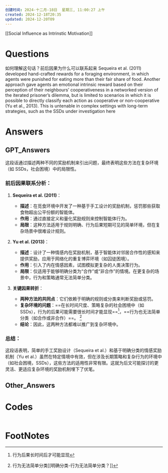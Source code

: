 ```yaml
---
创建时间: 2024-十二月-18日  星期三, 11:00:27 上午
created: 2024-12-18T20:35
updated: 2024-12-20T09
---
```

[[Social Influence as Intrinstic Motivation]]

# Questions
如何理解这句话？前后因果为什么可以联系起来
Sequeira et al. (2011) developed hand-crafted rewards for a foraging environment, in which agents were punished for eating more than their fair share of food. Another approach gave agents an emotional intrinsic reward based on their perception of their neighbours’ cooperativeness in a networked version of the iterated prisoner’s dilemma, but is limited to scenarios in which it is possible to directly classify each action as cooperative or non-cooperative (Yu et al., 2013). This is untenable in complex settings with long-term strategies, such as the SSDs under investigation here

# Answers

## GPT_Answers
这段话通过描述两种不同的奖励机制来引出问题，最终表明这些方法在复杂环境（如 SSDs，社会困境）中的局限性。

### 前后因果联系分析：

1. **Sequeira et al. (2011)**：  
   - **描述**：在觅食环境中开发了一种基于手工设计的奖励机制，惩罚那些获取食物超出公平份额的智能体。  
   - **作用**：通过直接定义和量化奖励规则来控制智能体行为。  
   - **局限**：这种方法适用于规则明确、行为后果短期可见的简单环境，但在复杂场景中很难设计规则。

2. **Yu et al. (2013)**：  
   - **描述**：设计了一种情感内在奖励机制，基于智能体对邻居合作性的感知来提供奖励，应用于网络化的重复博弈环境（如囚徒困境）。  
   - **作用**：引入了内在情感因素，试图模拟更复杂的人类决策行为。  
   - **局限**：仅适用于能够明确分类为“合作”或“非合作”的情境。在更复杂的场景中，行为和策略通常无法简单分类。

3. **关键因果转折**：
   - **两种方法的共同点**：它们依赖于明确的规则或分类来判断奖励或惩罚。  
   - **复杂环境的问题**：==在长时间尺度、策略复杂的社会困境中（如 SSDs），行为的后果可能需要很长时间才能显现==[^1]，==行为也无法简单分类（如合作或非合作）==。  [^2]
   - **结论**：因此，这两种方法都难以推广到复杂环境中。

### 总结：
这段话表明，简单的手工奖励设计（Sequeira et al.）和基于明确分类的情感奖励机制（Yu et al.）虽然在特定情境中有效，但在涉及长期策略和复杂行为的环境中（如社会困境，SSDs），这些方法的适用性非常有限。这就为后文可能探讨的更灵活、更适应复杂环境的奖励机制埋下了伏笔。

## Other_Answers


# Codes

```python

```


# FootNotes

[^1]: 行为后果长时间后才可能显现
[^2]: 行为无法简单分类[[明确分类-行为无法简单分类？]]